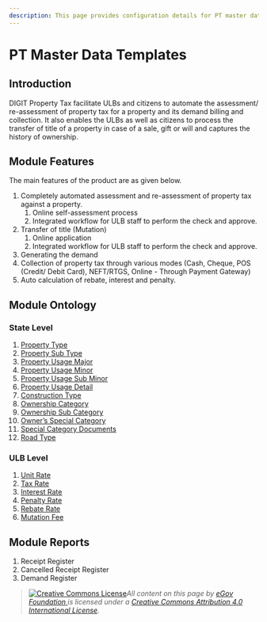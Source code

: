 ```yaml
---
description: This page provides configuration details for PT master data templates
---
```


# PT Master Data Templates

## Introduction

DIGIT Property Tax facilitate ULBs and citizens to automate the assessment/ re-assessment of property tax for a property and its demand billing and collection. It also enables the ULBs as well as citizens to process the transfer of title of a property in case of a sale, gift or will and captures the history of ownership.

## Module Features

The main features of the product are as given below.

1. Completely automated assessment and re-assessment of property tax against a property.
   1. Online self-assessment process
   2. Integrated workflow for ULB staff to perform the check and approve.
2. Transfer of title \(Mutation\)
   1. Online application
   2. Integrated workflow for ULB staff to perform the check and approve.
3. Generating the demand
4. Collection of property tax through various modes \(Cash, Cheque, POS \(Credit/ Debit Card\), NEFT/RTGS, Online - Through Payment Gateway\)
5. Auto calculation of rebate, interest and penalty.

## Module Ontology

### State Level

1. [Property Type](property-type.md)
2. [Property Sub Type](property-sub-type.md)
3. [Property Usage Major](usage-category-major.md)
4. [Property Usage Minor](usage-category-minor.md)
5. [Property Usage Sub Minor](usage-category-sub-minor.md)
6. [Property Usage Detail](usage-category-detail.md)
7. [Construction Type](construction-type.md)
8. [Ownership Category](ownership-category.md)
9. [Ownership Sub Category](ownership-sub-category.md)
10. [Owner’s Special Category](owner-special-category.md)
11. [Special Category Documents](special-category-documents.md)
12. [Road Type](road-type.md)

### ULB Level

1. [Unit Rate](unit-rates.md)
2. [Tax Rate](tax-rates.md)
3. [Interest Rate](interest-rates.md)
4. [Penalty Rate](penalty-rates.md)
5. [Rebate Rate](rebate-rates.md)
6. [Mutation Fee](mutation-fee.md)

## Module Reports

1. Receipt Register
2. Cancelled Receipt Register
3. Demand Register

> [![Creative Commons License](https://i.creativecommons.org/l/by/4.0/80x15.png)](http://creativecommons.org/licenses/by/4.0/)_All content on this page by_ [_eGov Foundation_ ](https://egov.org.in/)_is licensed under a_ [_Creative Commons Attribution 4.0 International License_](http://creativecommons.org/licenses/by/4.0/)_._

